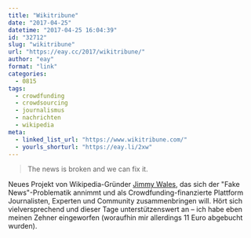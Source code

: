 ```yaml
---
title: "Wikitribune"
date: "2017-04-25"
datetime: "2017-04-25 16:04:39"
id: "32712"
slug: "wikitribune"
url: "https://eay.cc/2017/wikitribune/"
author: "eay"
format: "link"
categories:
  - 0815
tags:
  - crowdfunding
  - crowdsourcing
  - journalismus
  - nachrichten
  - wikipedia
meta:
  - linked_list_url: "https://www.wikitribune.com/"
  - yourls_shorturl: "https://eay.li/2xw"
---
```


> The news is broken and we can fix it.

Neues Projekt von Wikipedia-Gründer [Jimmy Wales](https://de.wikipedia.org/wiki/Jimmy_Wales), das sich der "Fake News"-Problematik annimmt und als Crowdfunding-finanzierte Plattform Journalisten, Experten und Community zusammenbringen will. Hört sich viel­ver­sprechend und dieser Tage unterstützenswert an – ich habe eben meinen Zehner eingeworfen (woraufhin mir allerdings 11 Euro abgebucht wurden).
